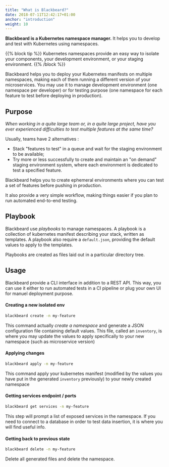 ```yaml
---
title: "What is Blackbeard?"
date: 2018-07-11T12:42:17+01:00
anchor: "introduction"
weight: 10
---
```


**Blackbeard is a Kubernetes namespace manager.** It helps you to develop and test with Kubernetes using namespaces.

{{% block tip %}}
Kubernetes namespaces provide an easy way to isolate your components, your development environment, or your staging environment.
{{% /block %}}

Blackbeard helps you to deploy your Kubernetes manifests on multiple namespaces, making each of them running a different version of your microservices. You may use it to manage development environment (one namespace per developer) or for testing purpose (one namespace for each feature to test before deploying in production).

## Purpose

*When working in a quite large team or, in a quite large project, have you ever experienced difficulties to test multiple features at the same time?*

Usually, teams have 2 alternatives :

* Stack "features to test" in a queue and wait for the staging environment to be available;
* Try more or less successfully to create and maintain an "on demand" staging environment system, where each environment is dedicated to test a specified feature.

Blackbeard helps you to create ephemeral environments where you can test a set of features before pushing in production.

It also provide a very simple workflow, making things easier if you plan to run automated end-to-end testing.

## Playbook

Blackbeard use *playbooks* to manage namespaces. A playbook is a collection of kubernetes manifest describing your stack, written as templates. A playbook also require a `default.json`, providing the default values to apply to the templates.

Playbooks are created as files laid out in a particular directory tree.

## Usage

Blackbeard provide a CLI interface in addition to a REST API. This way, you can use it either to run automated tests in a CI pipeline or plug your own UI for manuel deployment purpose.

#### Creating a new isolated env

```sh
blackbeard create -n my-feature
```

This command actually *create a namespace* and generate a JSON configuration file containing default values. This file, called an `inventory`, is where you may update the values to apply specifically to your new namespace (such as microservice version)

#### Applying changes

```sh
blackbeard apply -n my-feature
```

This command apply your kubernetes manifest (modified by the values you have put in the generated `inventory` previously) to your newly created namespace

#### Getting services endpoint / ports

```sh
blackbeard get services -n my-feature
```

This step will prompt a list of exposed services in the namespace. If you need to connect to a database in order to test data insertion, it is where you will find useful info.

#### Getting back to previous state

```sh
blackbeard delete -n my-feature
```

Delete all generated files and delete the namespace.